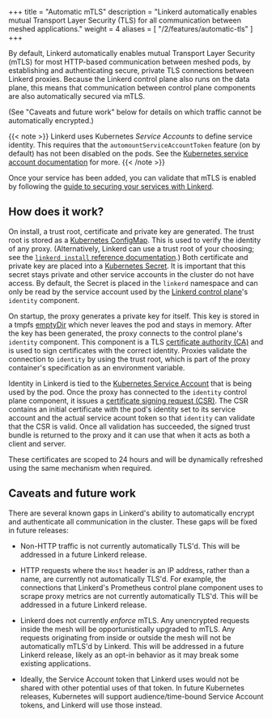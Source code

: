+++
title = "Automatic mTLS"
description = "Linkerd automatically enables mutual Transport Layer Security (TLS) for all communication between meshed applications."
weight = 4
aliases = [
  "/2/features/automatic-tls"
]
+++

By default, Linkerd automatically enables mutual Transport Layer Security
(mTLS) for most HTTP-based communication between meshed pods, by establishing
and authenticating secure, private TLS connections between Linkerd proxies.
Because the Linkerd control plane also runs on the data plane, this means that
communication between control plane components are also automatically secured
via mTLS.

(See "Caveats and future work" below for details on which traffic cannot be
automatically encrypted.)

{{< note >}}
Linkerd uses Kubernetes *Service Accounts* to define service identity. This
requires that the `automountServiceAccountToken` feature (on by default) has
not been disabled on the pods. See the [Kubernetes service account
documentation](https://kubernetes.io/docs/tasks/configure-pod-container/configure-service-account/)
for more.
{{< /note >}}

Once your service has been added, you can validate that mTLS is enabled by
following the [guide to securing your services with
Linkerd](/2/tasks/securing-your-service/).

## How does it work?

On install, a trust root, certificate and private key are generated. The trust
root is stored as a [Kubernetes
ConfigMap](https://unofficial-kubernetes.readthedocs.io/en/latest/tasks/configure-pod-container/configmap/).
This is used to verify the identity of any proxy. (Alternatively, Linkerd can
use a trust root of your choosing; see the [`linkerd install` reference
documentation](/2/reference/cli/install/).) Both certificate and private key
are placed into a [Kubernetes
Secret](https://kubernetes.io/docs/concepts/configuration/secret/). It is
important that this secret stays private and other service accounts in the
cluster do not have access. By default, the Secret is placed in the `linkerd`
namespace and can only be read by the service account used by the [Linkerd
control plane](/2/reference/architecture/)'s `identity` component.

On startup, the proxy generates a private key for itself. This key is stored in
a tmpfs
[emptyDir](https://kubernetes.io/docs/concepts/storage/volumes/#emptydir) which
never leaves the pod and stays in memory. After the key has been generated, the
proxy connects to the control plane's `identity` component. This component is a
TLS [certificate authority
(CA)](https://en.wikipedia.org/wiki/Certificate_authority) and is used to sign
certificates with the correct identity. Proxies validate the connection to
`identity` by using the trust root, which is part of the proxy container's
specification as an environment variable.

Identity in Linkerd is tied to the [Kubernetes Service
Account](https://kubernetes.io/docs/tasks/configure-pod-container/configure-service-account/)
that is being used by the pod. Once the proxy has connected to the `identity`
control plane component, it issues a [certificate signing request
(CSR)](https://en.wikipedia.org/wiki/Certificate_signing_request). The CSR
contains an initial certificate with the pod's identity set to its service
account and the actual service acount token so that `identity` can validate
that the CSR is valid. Once all validation has succeeded, the signed trust
bundle is returned to the proxy and it can use that when it acts as both a
client and server.

These certificates are scoped to 24 hours and will be dynamically refreshed
using the same mechanism when required.

## Caveats and future work

There are several known gaps in Linkerd's ability to automatically encrypt and
authenticate all communication in the cluster. These gaps will be fixed in
future releases:

* Non-HTTP traffic is not currently automatically TLS'd. This will be
  addressed in a future Linkerd release.

* HTTP requests where the `Host` header is an IP address, rather than a name,
  are currently not automatically TLS'd. For example, the connections that
  Linkerd's Prometheus control plane component uses to scrape proxy metrics are
  not currently automatically TLS'd. This will be addressed in a future Linkerd
  release.

* Linkerd does not currently *enforce* mTLS. Any unencrypted requests inside
  the mesh will be opportunistically upgraded to mTLS. Any requests originating
  from inside or outside the mesh will not be automatically mTLS'd by Linkerd.
  This will be addressed in a future Linkerd release, likely as an opt-in
  behavior as it may break some existing applications.

* Ideally, the Service Account token that Linkerd uses would not be shared with
  other potential uses of that token. In future Kubernetes releases, Kubernetes
  will support audience/time-bound Service Account tokens, and Linkerd will use
  those instead.
